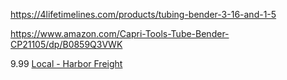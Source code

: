 https://4lifetimelines.com/products/tubing-bender-3-16-and-1-5

https://www.amazon.com/Capri-Tools-Tube-Bender-CP21105/dp/B0859Q3VWK


9.99 [Local - Harbor Freight](https://www.harborfreight.com/1-8-eighth-inch-to-1-4-quarter-inch-tube-bender-94571.html)
